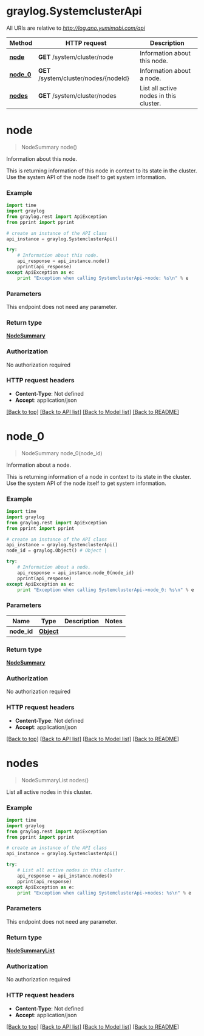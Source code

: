 # graylog.SystemclusterApi

All URIs are relative to *http://log.ano.yumimobi.com/api*

Method | HTTP request | Description
------------- | ------------- | -------------
[**node**](SystemclusterApi.md#node) | **GET** /system/cluster/node | Information about this node.
[**node_0**](SystemclusterApi.md#node_0) | **GET** /system/cluster/nodes/{nodeId} | Information about a node.
[**nodes**](SystemclusterApi.md#nodes) | **GET** /system/cluster/nodes | List all active nodes in this cluster.


# **node**
> NodeSummary node()

Information about this node.

This is returning information of this node in context to its state in the cluster. Use the system API of the node itself to get system information.

### Example 
```python
import time
import graylog
from graylog.rest import ApiException
from pprint import pprint

# create an instance of the API class
api_instance = graylog.SystemclusterApi()

try: 
    # Information about this node.
    api_response = api_instance.node()
    pprint(api_response)
except ApiException as e:
    print "Exception when calling SystemclusterApi->node: %s\n" % e
```

### Parameters
This endpoint does not need any parameter.

### Return type

[**NodeSummary**](NodeSummary.md)

### Authorization

No authorization required

### HTTP request headers

 - **Content-Type**: Not defined
 - **Accept**: application/json

[[Back to top]](#) [[Back to API list]](../README.md#documentation-for-api-endpoints) [[Back to Model list]](../README.md#documentation-for-models) [[Back to README]](../README.md)

# **node_0**
> NodeSummary node_0(node_id)

Information about a node.

This is returning information of a node in context to its state in the cluster. Use the system API of the node itself to get system information.

### Example 
```python
import time
import graylog
from graylog.rest import ApiException
from pprint import pprint

# create an instance of the API class
api_instance = graylog.SystemclusterApi()
node_id = graylog.Object() # Object | 

try: 
    # Information about a node.
    api_response = api_instance.node_0(node_id)
    pprint(api_response)
except ApiException as e:
    print "Exception when calling SystemclusterApi->node_0: %s\n" % e
```

### Parameters

Name | Type | Description  | Notes
------------- | ------------- | ------------- | -------------
 **node_id** | [**Object**](.md)|  | 

### Return type

[**NodeSummary**](NodeSummary.md)

### Authorization

No authorization required

### HTTP request headers

 - **Content-Type**: Not defined
 - **Accept**: application/json

[[Back to top]](#) [[Back to API list]](../README.md#documentation-for-api-endpoints) [[Back to Model list]](../README.md#documentation-for-models) [[Back to README]](../README.md)

# **nodes**
> NodeSummaryList nodes()

List all active nodes in this cluster.



### Example 
```python
import time
import graylog
from graylog.rest import ApiException
from pprint import pprint

# create an instance of the API class
api_instance = graylog.SystemclusterApi()

try: 
    # List all active nodes in this cluster.
    api_response = api_instance.nodes()
    pprint(api_response)
except ApiException as e:
    print "Exception when calling SystemclusterApi->nodes: %s\n" % e
```

### Parameters
This endpoint does not need any parameter.

### Return type

[**NodeSummaryList**](NodeSummaryList.md)

### Authorization

No authorization required

### HTTP request headers

 - **Content-Type**: Not defined
 - **Accept**: application/json

[[Back to top]](#) [[Back to API list]](../README.md#documentation-for-api-endpoints) [[Back to Model list]](../README.md#documentation-for-models) [[Back to README]](../README.md)

